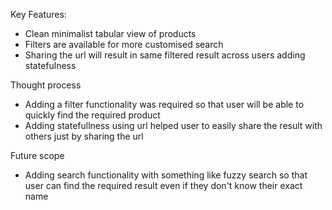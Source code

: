 Key Features:
- Clean minimalist tabular view of products
- Filters are available for more customised search
- Sharing the url will result in same filtered result across users adding statefulness

Thought process 
- Adding a filter functionality was required so that user will be able to quickly find the required product 
- Adding statefullness using url helped user to easily share the result with others just by sharing the url

Future scope
- Adding search functionality with something like fuzzy search so that user can find the required result even if they don't know their exact name
